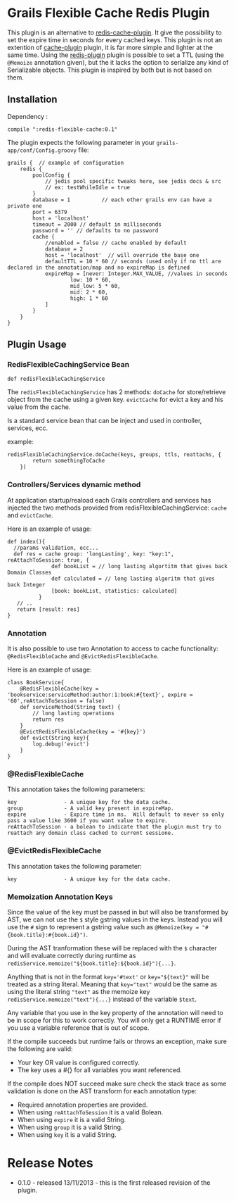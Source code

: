 Grails Flexible Cache Redis Plugin
==================================

This plugin is an alternative to [redis-cache-plugin]. It give the possibility to set the expire time in seconds for every cached keys.
This plugin is not an extention of [cache-plugin] plugin, it is far more simple and lighter at the same time.
Using the [redis-plugin] plugin is possible to set a TTL (using the `@Memoize` annotation given), but the it lacks the option to serialize
any kind of Serializable objects. This plugin is inspired by both but is not based on them.


Installation
------------
Dependency :

    compile ":redis-flexible-cache:0.1" 

The plugin expects the following parameter in your `grails-app/conf/Config.groovy` file:

    grails {  // example of configuration
        redis {
            poolConfig {
                // jedis pool specific tweaks here, see jedis docs & src
                // ex: testWhileIdle = true
            }
            database = 1          // each other grails env can have a private one
            port = 6379
            host = 'localhost'
            timeout = 2000 // default in milliseconds
            password = '' // defaults to no password
            cache {
                //enabled = false // cache enabled by default
                database = 2
                host = 'localhost'  // will override the base one
                defaultTTL = 10 * 60 // seconds (used only if no ttl are declared in the annotation/map and no expireMap is defined
                expireMap = [never: Integer.MAX_VALUE, //values in seconds
                        low: 10 * 60,
                        mid_low: 5 * 60,
                        mid: 2 * 60,
                        high: 1 * 60
                ]
            }
        }
    }



Plugin Usage
------------

### RedisFlexibleCachingService Bean ###

    def redisFlexibleCachingService

The `redisFlexibleCachingService` has 2 methods: 
`doCache` for store/retrieve object from the cache using a given key.
`evictCache` for evict a key and his value from the cache.

Is a standard service bean that can be inject and used in controller, services, ecc.

example:
    
    redisFlexibleCachingService.doCache(keys, groups, ttls, reattachs, {
            return somethingToCache
        })

### Controllers/Services dynamic method ###

At application startup/reaload each Grails controllers and services has injected the two methods provided from redisFlexibleCachingService: 
`cache` and `evictCache`.

Here is an example of usage:

    def index(){
      //params validation, ecc...
      def res = cache group: 'longLasting', key: "key:1", reAttachToSession: true, {
                  def bookList = // long lasting algortitm that gives back Domain Classes
                  def calculated = // long lasting algoritm that gives back Integer  
                  [book: bookList, statistics: calculated]
              }
       // ..
       return [result: res]
    }

### Annotation ###

It is also possible to use two Annotation to access to cache functionality: `@RedisFlexibleCache` and `@EvictRedisFlexibleCache`. 

Here is an example of usage:
    
    class BookService{
        @RedisFlexibleCache(key = 'bookservice:serviceMethod:author:1:book:#{text}', expire = '60',reAttachToSession = false)
        def serviceMethod(String text) {
            // long lasting operations
            return res
        }
        @EvictRedisFlexibleCache(key = '#{key}')
        def evict(String key){
            log.debug('evict')
        }
    }


### @RedisFlexibleCache ###

This annotation takes the following parameters:

    key               - A unique key for the data cache. 
    group             - A valid key present in expireMap.
    expire            - Expire time in ms.  Will default to never so only pass a value like 3600 if you want value to expire.
    reAttachToSession - a bolean to indicate that the plugin must try to reattach any domain class cached to current sessione.

### @EvictRedisFlexibleCache ###

This annotation takes the following parameter:

    key               - A unique key for the data cache. 


### Memoization Annotation Keys ###

Since the value of the key must be passed in but will also be transformed by AST, we can not use the `$` style gstring values in the keys.  Instead you will use the `#` sign to represent a gstring value such as `@Memoize(key = "#{book.title}:#{book.id}")`.

During the AST tranformation these will be replaced with the `$` character and will evaluate correctly during runtime as `redisService.memoize("${book.title}:${book.id}"){...}`.

Anything that is not in the format `key='#text'` or `key="${text}"` will be treated as a string literal.  Meaning that `key="text"` would be the same as using the literal string `"text"` as the memoize key `redisService.memoize("text"){...}` instead of the variable `$text`.

Any variable that you use in the key property of the annotation will need to be in scope for this to work correctly.  You will only get a RUNTIME error if you use a variable reference that is out of scope.

If the compile succeeds but runtime fails or throws an exception, make sure the following are valid:
  * Your key OR value is configured correctly.
  * The key uses a #{} for all variables you want referenced.

If the compile does NOT succeed make sure check the stack trace as some validation is done on the AST transform for each annotation type:
  * Required annotation properties are provided.
  * When using `reAttachToSession` it is a valid Bolean.
  * When using `expire` it is a valid String.
  * When using `group` it is a valid String.
  * When using `key` it is a valid String.


Release Notes
=============

* 0.1.0 - released 13/11/2013 - this is the first released revision of the plugin. 

[redis-cache-plugin]: http://www.grails.org/plugin/cache-redis
[redis-plugin]: http://www.grails.org/plugin/redis
[cache-plugin]: http://www.grails.org/plugin/cache
[redis]: http://redis.io
[jedis]:https://github.com/xetorthio/jedis/wiki
